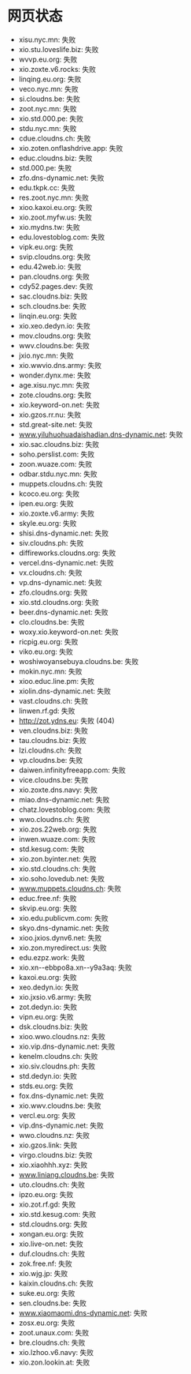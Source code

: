# 网页状态
- xisu.nyc.mn: 失败
- xio.stu.loveslife.biz: 失败
- wvvp.eu.org: 失败
- xio.zoxte.v6.rocks: 失败
- linqing.eu.org: 失败
- veco.nyc.mn: 失败
- si.cloudns.be: 失败
- zoot.nyc.mn: 失败
- xio.std.000.pe: 失败
- stdu.nyc.mn: 失败
- cdue.cloudns.ch: 失败
- xio.zoten.onflashdrive.app: 失败
- educ.cloudns.biz: 失败
- std.000.pe: 失败
- zfo.dns-dynamic.net: 失败
- edu.tkpk.cc: 失败
- res.zoot.nyc.mn: 失败
- xioo.kaxoi.eu.org: 失败
- xio.zoot.myfw.us: 失败
- xio.mydns.tw: 失败
- edu.lovestoblog.com: 失败
- vipk.eu.org: 失败
- svip.cloudns.org: 失败
- edu.42web.io: 失败
- pan.cloudns.org: 失败
- cdy52.pages.dev: 失败
- sac.cloudns.biz: 失败
- sch.cloudns.be: 失败
- linqin.eu.org: 失败
- xio.xeo.dedyn.io: 失败
- mov.cloudns.org: 失败
- wwv.cloudns.be: 失败
- jxio.nyc.mn: 失败
- xio.wwvio.dns.army: 失败
- wonder.dynx.me: 失败
- age.xisu.nyc.mn: 失败
- zote.cloudns.org: 失败
- xio.keyword-on.net: 失败
- xio.gzos.rr.nu: 失败
- std.great-site.net: 失败
- www.yiluhuohuadaishadian.dns-dynamic.net: 失败
- xio.sac.cloudns.biz: 失败
- soho.perslist.com: 失败
- zoon.wuaze.com: 失败
- odbar.stdu.nyc.mn: 失败
- muppets.cloudns.ch: 失败
- kcoco.eu.org: 失败
- ipen.eu.org: 失败
- xio.zoxte.v6.army: 失败
- skyle.eu.org: 失败
- shisi.dns-dynamic.net: 失败
- siv.cloudns.ph: 失败
- diffireworks.cloudns.org: 失败
- vercel.dns-dynamic.net: 失败
- vx.cloudns.ch: 失败
- vp.dns-dynamic.net: 失败
- zfo.cloudns.org: 失败
- xio.std.cloudns.org: 失败
- beer.dns-dynamic.net: 失败
- clo.cloudns.be: 失败
- woxy.xio.keyword-on.net: 失败
- ricpig.eu.org: 失败
- viko.eu.org: 失败
- woshiwoyansebuya.cloudns.be: 失败
- mokin.nyc.mn: 失败
- xioo.educ.line.pm: 失败
- xiolin.dns-dynamic.net: 失败
- vast.cloudns.ch: 失败
- linwen.rf.gd: 失败
- http://zot.ydns.eu: 失败 (404)
- ven.cloudns.biz: 失败
- tau.cloudns.biz: 失败
- lzi.cloudns.ch: 失败
- vp.cloudns.be: 失败
- daiwen.infinityfreeapp.com: 失败
- vice.cloudns.be: 失败
- xio.zoxte.dns.navy: 失败
- miao.dns-dynamic.net: 失败
- chatz.lovestoblog.com: 失败
- wwo.cloudns.ch: 失败
- xio.zos.22web.org: 失败
- inwen.wuaze.com: 失败
- std.kesug.com: 失败
- xio.zon.byinter.net: 失败
- xio.std.cloudns.ch: 失败
- xio.soho.lovedub.net: 失败
- www.muppets.cloudns.ch: 失败
- educ.free.nf: 失败
- skvip.eu.org: 失败
- xio.edu.publicvm.com: 失败
- skyo.dns-dynamic.net: 失败
- xioo.jxios.dynv6.net: 失败
- xio.zon.myredirect.us: 失败
- edu.ezpz.work: 失败
- xio.xn--ebbpo8a.xn--y9a3aq: 失败
- kaxoi.eu.org: 失败
- xeo.dedyn.io: 失败
- xio.jxsio.v6.army: 失败
- zot.dedyn.io: 失败
- vipn.eu.org: 失败
- dsk.cloudns.biz: 失败
- xioo.wwo.cloudns.nz: 失败
- xio.vip.dns-dynamic.net: 失败
- kenelm.cloudns.ch: 失败
- xio.siv.cloudns.ph: 失败
- std.dedyn.io: 失败
- stds.eu.org: 失败
- fox.dns-dynamic.net: 失败
- xio.wwv.cloudns.be: 失败
- vercl.eu.org: 失败
- vip.dns-dynamic.net: 失败
- wwo.cloudns.nz: 失败
- xio.gzos.link: 失败
- virgo.cloudns.biz: 失败
- xio.xiaohhh.xyz: 失败
- www.liniang.cloudns.be: 失败
- uto.cloudns.ch: 失败
- ipzo.eu.org: 失败
- xio.zot.rf.gd: 失败
- xio.std.kesug.com: 失败
- std.cloudns.org: 失败
- xongan.eu.org: 失败
- xio.live-on.net: 失败
- duf.cloudns.ch: 失败
- zok.free.nf: 失败
- xio.wjg.jp: 失败
- kaixin.cloudns.ch: 失败
- suke.eu.org: 失败
- sen.cloudns.be: 失败
- www.xiaomaomi.dns-dynamic.net: 失败
- zosx.eu.org: 失败
- zoot.unaux.com: 失败
- bre.cloudns.ch: 失败
- xio.lzhoo.v6.navy: 失败
- xio.zon.lookin.at: 失败
